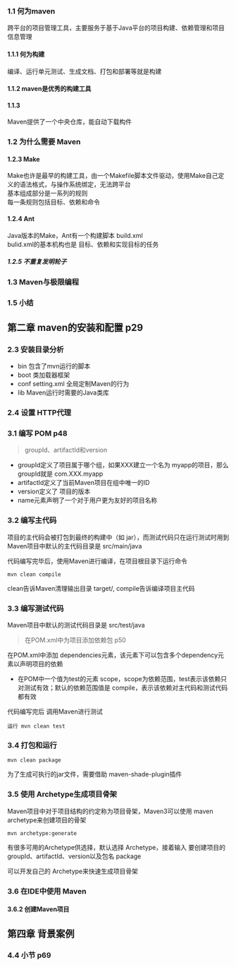 ### 1.1 何为maven
跨平台的项目管理工具，主要服务于基于Java平台的项目构建、依赖管理和项目信息管理
#### 1.1.1 何为构建
编译、运行单元测试、生成文档、打包和部署等就是构建
#### 1.1.2 maven是优秀的构建工具

#### 1.1.3 
Maven提供了一个中央仓库，能自动下载构件

### 1.2 为什么需要 Maven 

#### 1.2.3  Make
Make也许是最早的构建工具，由一个Makefile脚本文件驱动，使用Make自己定义的语法格式，与操作系统绑定，无法跨平台       
基本组成部分是一系列的规则      
每一条规则包括目标、依赖和命令
#### 1.2.4 Ant
Java版本的Make，Ant有一个构建脚本 build.xml     
bulid.xml的基本机构也是 目标、依赖和实现目标的任务      

##### 1.2.5 不重复发明轮子

### 1.3 Maven与极限编程

### 1.5 小结

## 第二章 maven的安装和配置 p29


### 2.3 安装目录分析
- bin 包含了mvn运行的脚本       
- boot 类加载器框架
- conf setting.xml  全局定制Maven的行为
- lib Maven运行时需要的Java类库

### 2.4 设置 HTTP代理

### 3.1  编写 POM       p48
>groupId、artifactId和version       

- groupId定义了项目属于哪个组，如果XXX建立一个名为 myapp的项目，那么groupId就是 com.XXX.myapp
- artifactId定义了当前Maven项目在组中唯一的ID
- version定义了 项目的版本
- name元素声明了一个对于用户更为友好的项目名称

### 3.2 编写主代码
项目的主代码会被打包到最终的构建中（如 jar），而测试代码只在运行测试时用到     
Maven项目中默认的主代码目录是 src/main/java

代码编写完毕后，使用Maven进行编译，在项目根目录下运行命令 
    
    mvn clean compile
    
clean告诉Maven清理输出目录 target/, compile告诉编译项目主代码

### 3.3 编写测试代码
Maven项目中默认的测试代码目录是 src/test/java       

>在POM.xml中为项目添加依赖包        p50

在POM.xml中添加 dependencies元素，该元素下可以包含多个dependency元素以声明项目的依赖      
- 在POM中一个值为test的元素 scope，scope为依赖范围，test表示该依赖只对测试有效；默认的依赖范围值是 compile，表示该依赖对主代码和测试代码都有效

代码编写完后 调用Maven进行测试 

    运行 mvn clean test
    
### 3.4 打包和运行

    mvn clean package
    
为了生成可执行的jar文件，需要借助 maven-shade-plugin插件

### 3.5 使用 Archetype生成项目骨架
Maven项目中对于项目结构的约定称为项目骨架，Maven3可以使用 maven archetype来创建项目的骨架

    mvn archetype:generate
有很多可用的Archetype供选择，默认选择 Archetype，接着输入 要创建项目的 groupId、artifactId、version以及包名 package

可以开发自己的 Archetype来快速生成项目骨架

### 3.6 在IDE中使用 Maven

#### 3.6.2 创建Maven项目

## 第四章 背景案例

### 4.4 小节  p69